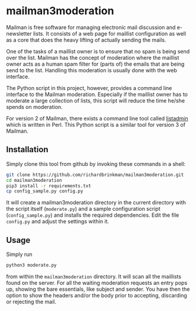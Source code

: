 # mailman3moderation

Mailman is free software for managing electronic mail discussion and e-newsletter lists. 
It consists of a web page for maillist configuration as well as a core that does the heavy
lifting of actually sending the mails.

One of the tasks of a maillist owner is to ensure that no spam is being send over the list.
Mailman has the concept of moderation where the maillist owner acts as a human spam filter
for (parts of) the emails that are being send to the list. Handling this moderation is
usually done with the web interface.

The Python script in this project, however, provides a command line interface to the Mailman
moderation. Especially if the maillist owner has to moderate a large collection of lists,
this script will reduce the time he/she spends on moderation.

For version 2 of Mailman, there exists a command line tool called
[listadmin](https://sourceforge.net/projects/listadmin/) which is written in Perl.
This Python script is a similar tool for version 3 of Mailman.

## Installation

Simply clone this tool from github by invoking these commands in a shell:

```sh
git clone https://github.com/richardbrinkman/mailman3moderation.git
cd mailman3moderation
pip3 install -r requirements.txt
cp config_sample.py config.py
```

It will create a mailman3moderation directory in the current directory with the script
itself (`moderate.py`) and a sample configuration script (`config_sample.py`) and installs
the required dependencies. Edit the file `config.py` and adjust the settings within it.

## Usage

Simply run

```sh
python3 moderate.py
```

from within the `mailman3moderation` directory.
It will scan all the maillists found on the server. For all the waiting moderation requests
an entry pops up, showing the bare essentials, like subject and sender. You have then the option
to show the headers and/or the body prior to accepting, discarding or rejecting the mail.
